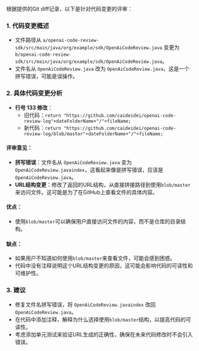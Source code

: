 根据提供的Git diff记录，以下是针对代码变更的评审：

### 1. 代码变更概述
- 文件路径从 `a/openai-code-review-sdk/src/main/java/org/example/sdk/OpenAiCodeReview.java` 变更为 `b/openai-code-review-sdk/src/main/java/org/example/sdk/OpenAiCodeReview.java`。
- 文件名从 `OpenAiCodeReview.java` 改为 `OpenAiCodeReview.java`，这是一个拼写错误，可能是误操作。

### 2. 具体代码变更分析
- **行号 133 修改**：
  - 旧代码：`return "https://github.com/caideidei/openai-code-review-log"+dateFolderName+"/"+fileName;`
  - 新代码：`return "https://github.com/caideidei/openai-code-review-log/blob/master"+dateFolderName+"/"+fileName;`

#### 评审意见：
- **拼写错误**：文件名从 `OpenAiCodeReview.java` 变为 `OpenAiCodeReview.javaindex`，这看起来像是拼写错误，应该是 `OpenAiCodeReview.java`。
- **URL结构变更**：修改了返回的URL结构，从直接拼接路径到使用`blob/master`来访问文件。这可能是为了在GitHub上查看文件的具体内容。

#### 优点：
- 使用`blob/master`可以确保用户直接访问文件的内容，而不是仓库的目录结构。

#### 缺点：
- 如果用户不知道如何使用`blob/master`来查看文件，可能会感到困惑。
- 代码中没有注释说明这个URL结构变更的原因，这可能会影响代码的可读性和可维护性。

### 3. 建议
- 修复文件名拼写错误，将 `OpenAiCodeReview.javaindex` 改回 `OpenAiCodeReview.java`。
- 在代码中添加注释，解释为什么选择使用`blob/master`结构，以提高代码的可读性。
- 考虑添加单元测试来验证URL生成的正确性，确保在未来代码修改时不会引入错误。